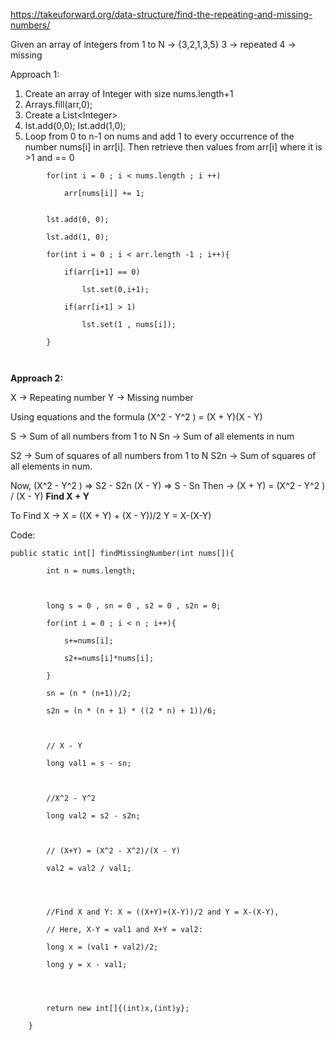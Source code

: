https://takeuforward.org/data-structure/find-the-repeating-and-missing-numbers/


Given an array of integers from 1 to N ->
{3,2,1,3,5}
3 -> repeated
4 -> missing

Approach 1:

1. Create an array of Integer with size nums.length+1
2. Arrays.fill(arr,0);
3. Create a List\<Integer>
4. lst.add(0,0); lst.add(1,0);
5. Loop from 0 to n-1 on nums and add 1 to every occurrence of the number nums\[i] in arr\[i]. Then retrieve then values from arr\[i] where it is >1 and == 0 
```
        for(int i = 0 ; i < nums.length ; i ++)

            arr[nums[i]] += 1;


		lst.add(0, 0);

        lst.add(1, 0);

        for(int i = 0 ; i < arr.length -1 ; i++){

            if(arr[i+1] == 0)

                lst.set(0,i+1);

            if(arr[i+1] > 1)

                lst.set(1 , nums[i]);

        }

		
```


**Approach 2:**

X -> Repeating number
Y -> Missing number

Using equations and the formula
(X^2 - Y^2 ) = (X + Y)(X - Y)

S -> Sum of all numbers from 1 to N
Sn -> Sum of all elements in num

S2 -> Sum of squares of all numbers from 1 to N
S2n -> Sum of squares of all elements in num.

Now, 
(X^2 - Y^2 ) => S2 - S2n
(X - Y) => S - Sn
Then ->
(X + Y) = (X^2 - Y^2 ) / (X - Y)
**Find X + Y**

To Find X -> 
X = ((X + Y) + (X - Y))/2
Y = X-(X-Y)

Code:

```
public static int[] findMissingNumber(int nums[]){

        int n = nums.length;

  

        long s = 0 , sn = 0 , s2 = 0 , s2n = 0;

        for(int i = 0 ; i < n ; i++){

            s+=nums[i];

            s2+=nums[i]*nums[i];

        }

        sn = (n * (n+1))/2;

        s2n = (n * (n + 1) * ((2 * n) + 1))/6;

  

        // X - Y

        long val1 = s - sn;

  

        //X^2 - Y^2

        long val2 = s2 - s2n;

  

        // (X+Y) = (X^2 - X^2)/(X - Y)

        val2 = val2 / val1;

  
  

        //Find X and Y: X = ((X+Y)+(X-Y))/2 and Y = X-(X-Y),

        // Here, X-Y = val1 and X+Y = val2:

        long x = (val1 + val2)/2;

        long y = x - val1;

  
  

        return new int[]{(int)x,(int)y};

    }
```




